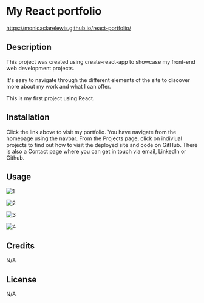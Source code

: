 # My React portfolio

https://monicaclarelewis.github.io/react-portfolio/

## Description

This project was created using create-react-app to showcase my front-end web development projects. 

It's easy to navigate through the different elements of the site to discover more about my work and what I can offer.

This is my first project using React.

## Installation

Click the link above to visit my portfolio. 
You have navigate from the homepage using the navbar. 
From the Projects page, click on indiviual projects to find out how to visit the deployed site and code on GitHub. 
There is also a Contact page where you can get in touch via email, LinkedIn or Github.

## Usage

![1](https://user-images.githubusercontent.com/118432326/227707551-ee5c1d08-6f1e-47e8-b0a5-eb9f05ddb132.png)

![2](https://user-images.githubusercontent.com/118432326/227707556-aecde425-ad34-42f0-a387-633c04d0f22f.png)

![3](https://user-images.githubusercontent.com/118432326/227707557-98f975fb-fcb5-4fde-8499-ad38b6a4fbdb.png)

![4](https://user-images.githubusercontent.com/118432326/227707559-9c7a707a-e0a8-462a-9158-28ca09e29d94.png)


## Credits

N/A

## License

N/A
